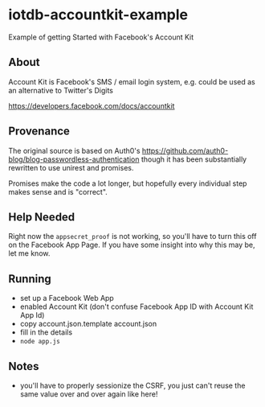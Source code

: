 # iotdb-accountkit-example
Example of getting Started with Facebook's Account Kit

## About
Account Kit is Facebook's SMS / email login system,
e.g. could be used as an alternative to Twitter's Digits

https://developers.facebook.com/docs/accountkit

## Provenance

The original source is based on Auth0's 
https://github.com/auth0-blog/blog-passwordless-authentication
though it has been substantially rewritten to use unirest
and promises.

Promises make the code a lot longer, but hopefully every individual
step makes sense and is "correct".

## Help Needed

Right now the `appsecret_proof` is not working, so you'll have to
turn this off on the Facebook App Page. If you have some
insight into why this may be, let me know.

## Running

* set up a Facebook Web App
* enabled Account Kit (don't confuse Facebook App ID with Account Kit App Id)
* copy account.json.template account.json
* fill in the details
* `node app.js`

## Notes

* you'll have to properly sessionize the CSRF, you just can't reuse
  the same value over and over again like here!
